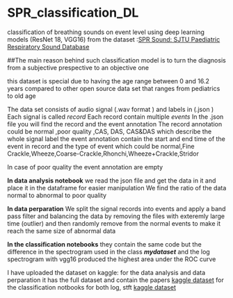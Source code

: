# SPR_classification_DL
classification of breathing sounds on event level using deep learning models (ResNet 18, VGG16) from the dataset :[SPR Sound:  SJTU Paediatric Respiratory Sound Database](https://github.com/SJTU-YONGFU-RESEARCH-GRP/SPRSound)

##The main reason behind such classification model is to turn the diagnosis from a subjective prespective to an objective one 

this dataset is special due to having the age range between 0 and 16.2 years compared to other open source data set that ranges from pediatrics to old age 


The data set consists of audio signal (.wav format ) and labels in (.json )
Each signal is called *record*
Each record contain multiple *events*
In the .json file you will find the record and the event annotation 
The record annotation could be normal ,poor quality ,CAS, DAS, CAS&DAS which describe the whole signal label 
the event annotation contain the start and end time of the event in record and the type of event which could be normal,Fine Crackle,Wheeze,Coarse-Crackle,Rhonchi,Wheeze+Crackle,Stridor

In case of poor quality the event annotation are empty

**In data analysis notebook**
we read the json file and get the data in it and place it in the dataframe for easier manipulation
We find the ratio of the data  normal to abnormal to poor quality 

**In data perparation** 
We split the signal records into events and apply a band pass filter and balancing the data by removing the files with exteremly large time (outlier) and then randomly remove from the normal events to make it reach the same size of abnormal data

**In the classification notebooks** they contain the same code but the difference in the spectrogram used in the class ***mydataset*** and the log spectrogram with vgg16 produced the highest area under the ROC curve

I have uploaded the dataset on kaggle:
for the data analysis and data perparation it has the full dataset and contain the papers [kaggle dataset](https://www.kaggle.com/datasets/mayarelghandour/sprsound-nosplit/data)
for the classification notbooks for both log, stft  [kaggle dataset](https://www.kaggle.com/datasets/mayarelghandour/spr-splitevents/data)

